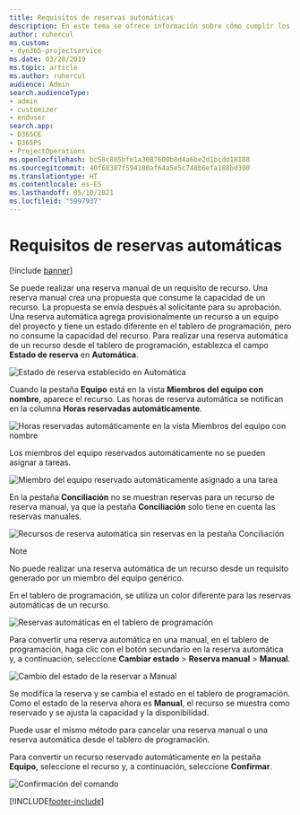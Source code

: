 ```yaml
---
title: Requisitos de reservas automáticas
description: En este tema se ofrece información sobre cómo cumplir los requisitos de reservas automáticas.
author: ruhercul
ms.custom:
- dyn365-projectservice
ms.date: 03/28/2019
ms.topic: article
ms.author: ruhercul
audience: Admin
search.audienceType:
- admin
- customizer
- enduser
search.app:
- D365CE
- D365PS
- ProjectOperations
ms.openlocfilehash: bc58c805bfe1a3087600b8d4a6be2d1bcdd18188
ms.sourcegitcommit: 40f68387f594180af64a5e5c748b6efa188bd300
ms.translationtype: HT
ms.contentlocale: es-ES
ms.lasthandoff: 05/10/2021
ms.locfileid: "5997937"
---
```

# <a name="soft-book-requirements"></a>Requisitos de reservas automáticas

[!include [banner](../includes/psa-now-project-operations.md)]

Se puede realizar una reserva manual de un requisito de recurso. Una reserva manual crea una propuesta que consume la capacidad de un recurso. La propuesta se envía después al solicitante para su aprobación. Una reserva automática agrega provisionalmente un recurso a un equipo del proyecto y tiene un estado diferente en el tablero de programación, pero no consume la capacidad del recurso. Para realizar una reserva automática de un recurso desde el tablero de programación, establezca el campo **Estado de reserva** en **Automática**.

![Estado de reserva establecido en Automática](media/Resource-Management-image77.png)

Cuando la pestaña **Equipo** está en la vista **Miembros del equipo con nombre**, aparece el recurso. Las horas de reserva automática se notifican en la columna **Horas reservadas automáticamente**.

![Horas reservadas automáticamente en la vista Miembros del equipo con nombre](media/Resource-Management-image78.png)

Los miembros del equipo reservados automáticamente no se pueden asignar a tareas.

![Miembro del equipo reservado automáticamente asignado a una tarea](media/Resource-Management-image79.png)

En la pestaña **Conciliación** no se muestran reservas para un recurso de reserva manual, ya que la pestaña **Conciliación** solo tiene en cuenta las reservas manuales.

![Recursos de reserva automática sin reservas en la pestaña Conciliación](media/Resource-Management-image80.png)

> [!NOTE]
> No puede realizar una reserva automática de un recurso desde un requisito generado por un miembro del equipo genérico.

En el tablero de programación, se utiliza un color diferente para las reservas automáticas de un recurso.

![Reservas automáticas en el tablero de programación](media/Resource-Management-image81.png)

Para convertir una reserva automática en una manual, en el tablero de programación, haga clic con el botón secundario en la reserva automática y, a continuación, seleccione **Cambiar estado** \> **Reserva manual** \> **Manual**.

![Cambio del estado de la reservar a Manual](media/Resource-Management-image82.png)

Se modifica la reserva y se cambia el estado en el tablero de programación. Como el estado de la reserva ahora es **Manual**, el recurso se muestra como reservado y se ajusta la capacidad y la disponibilidad.

Puede usar el mismo método para cancelar una reserva manual o una reserva automática desde el tablero de programación.

Para convertir un recurso reservado automáticamente en la pestaña **Equipo**, seleccione el recurso y, a continuación, seleccione **Confirmar**.

![Confirmación del comando](media/Resource-Management-image83.png)


[!INCLUDE[footer-include](../includes/footer-banner.md)]